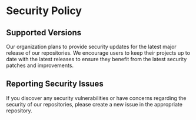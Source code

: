 # Security Policy

## Supported Versions

Our organization plans to provide security updates for the latest major release of our repositories. We encourage users to keep their projects up to date with the latest releases to ensure they benefit from the latest security patches and improvements.

## Reporting Security Issues

If you discover any security vulnerabilities or have concerns regarding the security of our repositories, please create a new issue in the appropriate repository.
